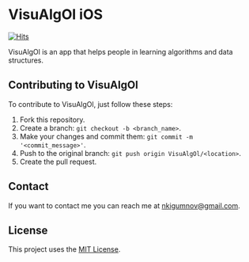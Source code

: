 # VisuAlgOl iOS

[![Hits](https://hits.seeyoufarm.com/api/count/incr/badge.svg?url=https%3A%2F%2Fgithub.com%2FNikitaChampion%2Fvisualgol-ios&count_bg=%23056DE3&title_bg=%23B5B5BC&icon=swift.svg&icon_color=%23E7E7E7&title=Repository+Views&edge_flat=false)](https://hits.seeyoufarm.com)

VisuAlgOl is an app that helps people in learning algorithms and data structures.

## Contributing to VisuAlgOl

To contribute to VisuAlgOl, just follow these steps:

1. Fork this repository.
2. Create a branch: `git checkout -b <branch_name>`.
3. Make your changes and commit them: `git commit -m '<commit_message>'`.
4. Push to the original branch: `git push origin VisuAlgOl/<location>`.
5. Create the pull request.

## Contact

If you want to contact me you can reach me at nkigumnov@gmail.com.

## License

This project uses the [MIT License](./LICENSE).
